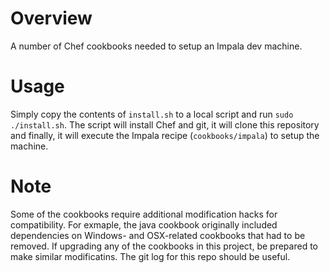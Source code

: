 Overview
========
A number of Chef cookbooks needed to setup an Impala dev machine. 

Usage
==========

Simply copy the contents of `install.sh` to a local script and run `sudo ./install.sh`. The script 
will install Chef and git, it will clone this repository and finally, it will execute the Impala recipe
(`cookbooks/impala`) to setup the machine. 

Note
==========

Some of the cookbooks require additional modification hacks for compatibility. For exmaple, the java
cookbook originally included dependencies on Windows- and OSX-related cookbooks that had to be removed.
If upgrading any of the cookbooks in this project, be prepared to make similar modificatins. The git
log for this repo should be useful.
